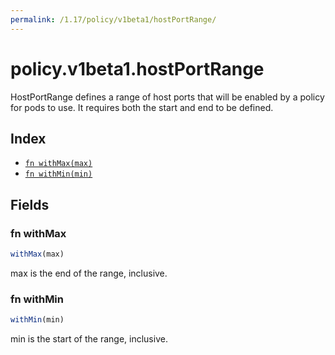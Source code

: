 ```yaml
---
permalink: /1.17/policy/v1beta1/hostPortRange/
---
```


# policy.v1beta1.hostPortRange

HostPortRange defines a range of host ports that will be enabled by a policy for pods to use.  It requires both the start and end to be defined.

## Index

* [`fn withMax(max)`](#fn-withmax)
* [`fn withMin(min)`](#fn-withmin)

## Fields

### fn withMax

```ts
withMax(max)
```

max is the end of the range, inclusive.

### fn withMin

```ts
withMin(min)
```

min is the start of the range, inclusive.
